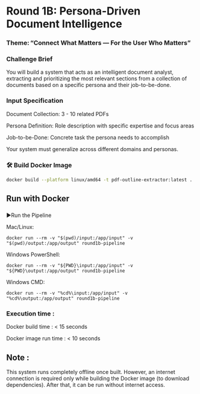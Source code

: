 
# Round 1B: Persona-Driven Document Intelligence
### Theme: “Connect What Matters — For the User Who Matters”
### Challenge Brief
You will build a system that acts as an intelligent document analyst, extracting and prioritizing the most relevant sections from a collection of documents based on a specific persona and their job-to-be-done.

### Input Specification
Document Collection: 3 - 10 related PDFs

Persona Definition: Role description with specific expertise and focus areas

Job-to-be-Done: Concrete task the persona needs to accomplish

Your system must generalize across different domains and personas.

### 🛠️ Build Docker Image

```bash
docker build --platform linux/amd64 -t pdf-outline-extractor:latest .
```

## Run with Docker

###
▶️Run the Pipeline

Mac/Linux:
```
docker run --rm -v "$(pwd)/input:/app/input" -v "$(pwd)/output:/app/output" round1b-pipeline
```
Windows PowerShell:
```
docker run --rm -v "${PWD}\input:/app/input" -v "${PWD}\output:/app/output" round1b-pipeline
```
Windows CMD:
```
docker run --rm -v "%cd%\input:/app/input" -v "%cd%\output:/app/output" round1b-pipeline
```
### Execution time :

Docker build time : < 15 seconds

Docker image run time : < 10 seconds

## Note :
This system runs completely offline once built. However, an internet connection is required only while building the Docker image (to download dependencies). After that, it can be run without internet access.
